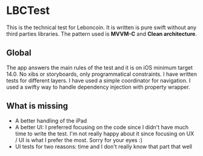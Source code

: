 # LBCTest

This is the technical test for Leboncoin.
It is written is pure swift without any third parties libraries. The pattern used is **MVVM-C** and **Clean architecture**.

## Global

The app answers the main rules of the test and it is on iOS minimum target 14.0. 
No xibs or storyboards, only programmatical constraints.
I have written tests for different layers.
I have used a simple coordinator for navigation.
I used a swifty way to handle dependency injection with property wrapper.

## What is missing

- A better handling of the iPad
- A better UI: I preferred focusing on the code since I didn't have much time to write the test. I'm not really happy about it since focusing on UX / UI is what I prefer the most. Sorry for your eyes :)
- UI tests for two reasons: time and I don't really know that part that well
